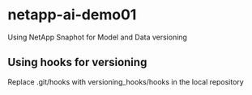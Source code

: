 # netapp-ai-demo01
Using NetApp Snaphot for Model and Data versioning

## Using hooks for versioning
Replace .git/hooks with versioning_hooks/hooks in the local repository
